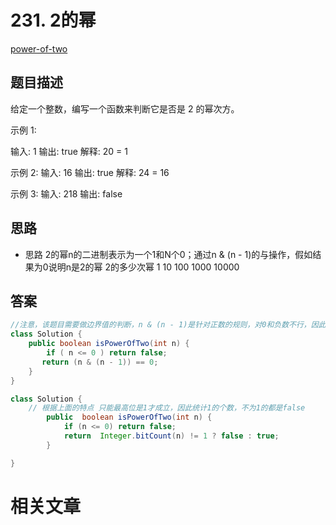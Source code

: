# 231. 2的幂
[power-of-two](https://leetcode-cn.com/problems/power-of-two/)


## 题目描述
给定一个整数，编写一个函数来判断它是否是 2 的幂次方。

示例 1:

输入: 1
输出: true
解释: 20 = 1

示例 2:
输入: 16
输出: true
解释: 24 = 16

示例 3:
输入: 218
输出: false




## 思路
- 思路
2的幂n的二进制表示为一个1和N个0；通过n & (n - 1)的与操作，假如结果为0说明n是2的幂
2的多少次幂
1
10
100
1000
10000



## 答案

```java
//注意，该题目需要做边界值的判断，n & (n - 1)是针对正数的规则，对0和负数不行，因此先把负数和0排除在外
class Solution {
    public boolean isPowerOfTwo(int n) {
        if ( n <= 0 ) return false; 
       return (n & (n - 1)) == 0;
    }
}
```

```java
class Solution {
    // 根据上面的特点 只能最高位是1才成立，因此统计1的个数，不为1的都是false
        public  boolean isPowerOfTwo(int n) {
            if (n <= 0) return false;     
            return  Integer.bitCount(n) != 1 ? false : true;
        }

}
```


# 相关文章
[](https://mp.weixin.qq.com/s/UAo4v9nU3-q9GQWCTkD0_Q)

